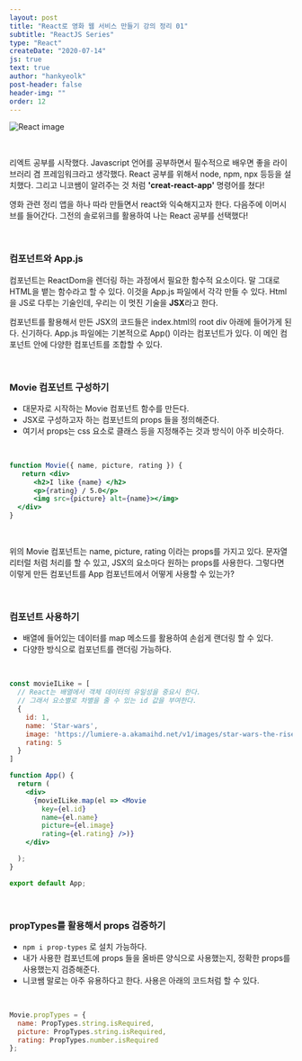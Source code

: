 ```yaml
---
layout: post
title: "React로 영화 웹 서비스 만들기 강의 정리 01"
subtitle: "ReactJS Series"
type: "React"
createDate: "2020-07-14"
js: true
text: true
author: "hankyeolk"
post-header: false
header-img: ""
order: 12
---
```


![React image](https://img1.daumcdn.net/thumb/R1280x0.fjpg/?fname=http://t1.daumcdn.net/brunch/service/user/naw/image/MtFj1Oz5bEnyZQSKuupHeht0WgQ.jpeg)

<br>

리엑트 공부를 시작했다. Javascript 언어를 공부하면서 필수적으로 배우면 좋을 라이브러리 겸 프레임워크라고 생각했다. React 공부를 위해서 node, npm, npx 등등을 설치했다. 그리고 니코쌤이 알려주는 것 처럼 **'creat-react-app'** 명령어를 쳤다! 
<br>

영화 관련 정리 앱을 하나 따라 만들면서 react와 익숙해지고자 한다. 다음주에 이머시브를 들어간다. 그전의 솔로위크를 활용하여 나는 React 공부를 선택했다!

<br>

### 컴포넌트와 App.js

컴포넌트는 ReactDom을 렌더링 하는 과정에서 필요한 함수적 요소이다. 말 그대로 HTML을 뱉는 함수라고 할 수 있다. 이것을 App.js 파일에서 각각 만들 수 있다. Html을 JS로 다루는 기술인데, 우리는 이 멋진 기술을 **JSX**라고 한다.
<br>

컴포넌트를 활용해서 만든 JSX의 코드들은 index.html의 root div 아래에 들어가게 된다. 신기하다. App.js 파일에는 기본적으로 App() 이라는 컴포넌트가 있다. 이 메인 컴포넌트 안에 다양한 컴포넌트를 조합할 수 있다. 

<br>

### Movie 컴포넌트 구성하기

- 대문자로 시작하는 Movie 컴포넌트 함수를 만든다.
- JSX로 구성하고자 하는 컴포넌트의 props 들을 정의해준다. 
- 여기서 props는 css 요소로 클래스 등을 지정해주는 것과 방식이 아주 비슷하다. 
<br>

```jsx
function Movie({ name, picture, rating }) {
   return <div>
      <h2>I like {name} </h2>
      <p>{rating} / 5.0</p>
      <img src={picture} alt={name}></img>
  </div>
}
```
<br>

위의 Movie 컴포넌트는 name, picture, rating 이라는 props를 가지고 있다. 문자열 리터럴 처럼 처리를 할 수 있고, JSX의 요소마다 원하는 props를 사용한다. 그렇다면 이렇게 만든 컴포넌트를 App 컴포넌트에서 어떻게 사용할 수 있는가?

<br>

### 컴포넌트 사용하기

- 배열에 들어있는 데이터를 map 메소드를 활용하여 손쉽게 랜더링 할 수 있다.
- 다양한 방식으로 컴포넌트를 랜더링 가능하다.
<br>

```jsx
const movieILike = [
  // React는 배열에서 객체 데이터의 유일성을 중요시 한다.
  // 그래서 요소별로 차별을 줄 수 있는 id 값을 부여한다.
  {
    id: 1,
    name: 'Star-wars',
    image: 'https://lumiere-a.akamaihd.net/v1/images/star-wars-the-rise-of-skywalker-theatrical-poster-1000_ebc74357.jpeg?region=1%2C318%2C999%2C499&width=960',
    rating: 5
  }
]

function App() {
  return (
    <div>
      {movieILike.map(el => <Movie
        key={el.id}
        name={el.name}
        picture={el.image}
        rating={el.rating} />)}
    </div>

  );
}

export default App;
```

<br>

### propTypes를 활용해서 props 검증하기

- `npm i prop-types` 로 설치 가능하다.
- 내가 사용한 컴포넌트에 props 들을 올바른 양식으로 사용했는지, 정확한 props를 사용했는지 검증해준다. 
- 니코쌤 말로는 아주 유용하다고 한다. 사용은 아래의 코드처럼 할 수 있다.
<br>

```jsx
Movie.propTypes = {
  name: PropTypes.string.isRequired,
  picture: PropTypes.string.isRequired,
  rating: PropTypes.number.isRequired
};
```